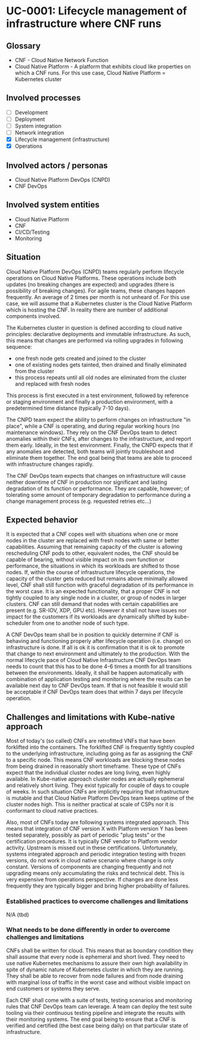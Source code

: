 # UC-0001: Lifecycle management of infrastructure where CNF runs

## Glossary

- CNF - Cloud Native Network Function
- Cloud Native Platform - A platform that exhibits cloud like properties on which a CNF runs. For this use case, Cloud Native Platform = Kubernetes cluster

## Involved processes

- [ ] Development
- [ ] Deployment
- [ ] System integration
- [ ] Network integration
- [x] Lifecycle management (infrastructure)
- [x] Operations

## Involved actors / personas

- Cloud Native Platform DevOps (CNPD)
- CNF DevOps

## Involved system entities

- Cloud Native Platform
- CNF
- CI/CD/Testing
- Monitoring

## Situation

Cloud Native Platform DevOps (CNPD) teams regularly perform lifecycle operations on Cloud Native Platforms. These operations include both updates (no breaking changes are expected) and upgrades (there is possibility of breaking changes). For agile teams, these changes happen frequently. An average of 2 times per month is not unheard of. For this use case, we will assume that a Kubernetes cluster is the Cloud Native Platform which is hosting the CNF. In reality there are number of additional components involved.

The Kubernetes cluster in question is defined according to cloud native principles: declarative deployments and immutable infrastructure. As such, this means that changes are performed via rolling upgrades in following sequence:

- one fresh node gets created and joined to the cluster
- one of existing nodes gets tainted, then drained and finally eliminated from the cluster
- this process repeats until all old nodes are eliminated from the cluster and replaced with fresh nodes

This process is first executed in a test environment, followed by reference or staging environment and finally a production environment, with a predetermined time distance (typically 7-10 days).

The CNPD team expect the ability to perform changes on infrastructure "in place", while a CNF is operating, and during regular working hours (no maintenance windows). They rely on the CNF DevOps team to detect anomalies within their CNFs, after changes to the infrastructure, and report them early. Ideally, in the test environment. Finally, the CNPD expects that if any anomalies are detected, both teams will jointly troubleshoot and eliminate them together. The end goal being that teams are able to proceed with infrastructure changes rapidly.

The CNF DevOps team expects that changes on infrastructure will cause neither downtime of CNF in production nor significant and lasting degradation of its function or performance. They are capable, however; of tolerating some amount of temporary degradation to performance during a change management process (e.g. requested retries etc...)

## Expected behavior

It is expected that a CNF copes well with situations when one or more nodes in the cluster are replaced with fresh nodes with same or better capabilities. Assuming that remaining capacity of the cluster is allowing rescheduling CNF pods to other, equivalent nodes, the CNF should be capable of bearing, without visible impact on its own function or performance, the situations in which its workloads are shifted to those nodes. If, within the course of infrastructure lifecycle operations, the capacity of the cluster gets reduced but remains above minimally allowed level, CNF shall still function with graceful degradation of its performance in the worst case. It is an expected functionality, that a proper CNF is not tightly coupled to any single node in a cluster, or group of nodes in larger clusters. CNF can still demand that nodes with certain capabilities are present (e.g. SR-IOV, XDP, GPU etc). However it shall not have issues nor impact for the customers if its workloads are dynamically shifted by kube-scheduler from one to another node of such type.

A CNF DevOps team shall be in position to quickly determine if CNF is behaving and functioning properly after lifecycle operation (i.e. change) on infrastructure is done. If all is ok it is confirmation that it is ok to promote that change to next environment and ultimately to the production. With the normal lifecycle pace of Cloud Native Infrastructure CNF DevOps team needs to count that this has to be done 4-6 times a month for all transitions between the environments. Ideally, it shall be happen automatically with combination of application testing and monitoring where the results can be available next day to CNF DevOps team. If that is not feasible it would still be acceptable if CNF DevOps team does that within 7 days per lifecycle operation.

## Challenges and limitations with Kube-native approach

Most of today's (so called) CNFs are retrofitted VNFs that have been forklifted into the containers.  The forklifted CNF is frequently tightly coupled to the underlying infrastructure, including going as far as assigning the CNF to a specific node. This means CNF workloads are blocking these nodes from being drained in reasonably short timeframe. These type of CNFs expect that the individual cluster nodes are long living, even highly available. In Kube-native approach cluster nodes are actually ephemeral and relatively short living. They exist typically for couple of days to couple of weeks. In such situation CNFs are implicitly requiring that infrastructure is mutable and that Cloud Native Platform DevOps team keeps uptime of the cluster nodes high. This is neither practical at scale of CSPs nor it is conformant to cloud native practices.

Also, most of CNFs today are following systems integrated approach. This means that integration of CNF version X with Platform version Y has been tested separately, possibly as part of periodic "plug tests" or the certification procedures. It is typically CNF vendor to Platform vendor activity. Upstream is missed out in these certifications. Unfortunately, systems integrated approach and periodic integration testing with frozen versions, do not work in cloud native scenario where change is only constant. Versions of components are changing frequently and not upgrading means only accumulating the risks and technical debt. This is very expensive from operations perspective. If changes are done less frequently they are typically bigger and bring higher probability of failures.

### Established practices to overcome challenges and limitations

N/A (tbd)

### What needs to be done differently in order to overcome challenges and limitations

CNFs shall be written for cloud. This means that as boundary condition they shall assume that every node is ephemeral and short lived. They need to use native Kubernetes mechanisms to assure their own high availability in spite of dynamic nature of Kubernetes cluster in which they are running. They shall be able to recover from node failures and from node draining with marginal loss of traffic in the worst case and without visible impact on end customers or systems they serve.

Each CNF shall come with a suite of tests, testing scenarios and monitoring rules that CNF DevOps team can leverage. A team can deploy the test suite tooling via their continuous testing pipeline and integrate the results with their monitoring systems. The end goal being to ensure that a CNF is verified and certified (the best case being daily) on that particular state of infrastructure.
